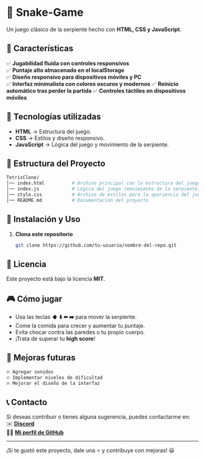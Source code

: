 ﻿# 🐍 Snake-Game

Un juego clásico de la serpiente hecho con **HTML, CSS y JavaScript**.

## 📌 Características  

✅ **Jugabilidad fluida con controles responsivos**  
✅ **Puntaje alto almacenado en el localStorage**  
✅ **Diseño responsivo para dispositivos móviles y PC**  
✅ **Interfaz minimalista con colores oscuros y modernos** 
✅ **Reinicio automático tras perder la partida** 
✅ **Controles táctiles en dispositivos móviles**   

## 🚀 Tecnologías utilizadas
- **HTML** → Estructura del juego.
- **CSS** → Estilos y diseño responsivo.
- **JavaScript** → Lógica del juego y movimiento de la serpiente.


## 📂 Estructura del Proyecto  

```bash
TetrisClone/
│── index.html          # Archivo principal con la estructura del juego
│── index.js            # Lógica del juego (movimiento de la serpiente, colisiones, etc.)
│── style.css           # Archivo de estilos para la apariencia del juego
│── README.md           # Documentación del proyecto
```


## 🔑 Instalación y Uso 

1. **Clona este repositorio**  
   ```bash
   git clone https://github.com/tu-usuario/nombre-del-repo.git
   ```

## 📜 Licencia
Este proyecto está bajo la licencia **MIT**.


## 🎮 Cómo jugar
- Usa las teclas **⬆️ ⬇️ ⬅️ ➡️** para mover la serpiente.
- Come la comida para crecer y aumentar tu puntaje.
- Evita chocar contra las paredes o tu propio cuerpo.
- ¡Trata de superar tu **high score**!


## 📌 Mejoras futuras
```bash
🔥 Agregar sonidos 
🔥 Implementar niveles de dificultad 
🔥 Mejorar el diseño de la interfaz 
```

## 📞 Contacto

Si deseas contribuir o tienes alguna sugerencia, puedes contactarme en:  
✉️ **[Discord](https://discord.com/users/estebanzea777)**  
👨‍💻 **[Mi perfil de GitHub](https://github.com/estebanzeaalvarez)**  

---
¡Si te gustó este proyecto, dale una ⭐ y contribuye con mejoras! 😃
